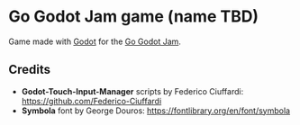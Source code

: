 # Go Godot Jam game (name TBD)
Game made with [Godot](https://godotengine.org/) for the [Go Godot Jam](https://gogodotjam.com/).


## Credits
- **Godot-Touch-Input-Manager** scripts by Federico Ciuffardi: https://github.com/Federico-Ciuffardi
- **Symbola** font by George Douros: https://fontlibrary.org/en/font/symbola
